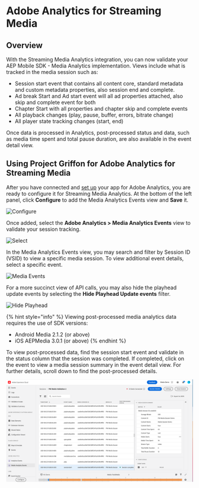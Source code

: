 # Adobe Analytics for Streaming Media

## Overview

With the Streaming Media Analytics integration, you can now validate your AEP Mobile SDK - Media Analytics implementation. Views include what is tracked in the media session such as:

* Session start event that contains all content core, standard metadata and custom metadata properties, also session end and complete.
* Ad break Start and Ad start event will all ad properties attached, also skip and complete event for both
* Chapter Start with all properties and chapter skip and complete events
* All playback changes \(play, pause, buffer, errors, bitrate change\)
* All player state tracking changes \(start, end\) 

Once data is processed in Analytics, post-processed status and data, such as media time spent and total pause duration, are also available in the event detail view.

## Using Project Griffon for Adobe Analytics for Streaming Media

After you have connected and [set up](../set-up-project-griffon.md) your app for Adobe Analytics, you are ready to configure it for Streaming Media Analytics. At the bottom of the left panel, click **Configure** to add the Media Analytics Events view and **Save** it.

![Configure](../../../.gitbook/assets/configure-media-events1.jpg)

Once added, select the **Adobe Analytics &gt; Media Analytics Events** view to validate your session tracking.

![Select](../../../.gitbook/assets/select-media-analytics-events1.jpg)

In the Media Analytics Events view, you may search and filter by Session ID \(VSID\) to view a specific media session. To view additional event details, select a specific event.

![Media Events](../../../.gitbook/assets/griffon-media.png)

For a more succinct view of API calls, you may also hide the playhead update events by selecting the **Hide Playhead Update events** filter.

![Hide Playhead](../../../.gitbook/assets/hide-playhead-resize.png)

{% hint style="info" %} Viewing post-processed media analytics data requires the use of SDK versions: 
* Android Media 2.1.2 \(or above\) 
* iOS AEPMedia 3.0.1 \(or above\) {% endhint %}

To view post-processed data, find the session start event and validate in the status column that the session was completed.  If completed, click on the event to view a media session summary in the event detail view.  For further details, scroll down to find the post-processed details.

![Post-Processed View](../../../.gitbook/assets/griffon-media-post-processed-082021.png)

